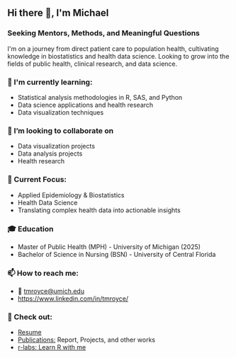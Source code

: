 ## Hi there 👋, I'm Michael

### Seeking Mentors, Methods, and Meaningful Questions
I'm on a journey from direct patient care to population health, cultivating knowledge in biostatistics and health data science. Looking to grow into the fields of public health, clinical research, and data science.

### 🌱 I'm currently learning:
- Statistical analysis methodologies in R, SAS, and Python
- Data science applications and health research
- Data visualization techniques

### 🤝 I’m looking to collaborate on
- Data visualization projects
- Data analysis projects
- Health research

### 🔭 Current Focus:

- Applied Epidemiology & Biostatistics
- Health Data Science
- Translating complex health data into actionable insights

### 🎓 Education

- Master of Public Health (MPH) - University of Michigan (2025)
- Bachelor of Science in Nursing (BSN) - University of Central Florida

### 📫 How to reach me:
- 📧 tmroyce@umich.edu
- https://www.linkedin.com/in/tmroyce/

### 📄 Check out:
- [Resume](https://github.com/tmroyce/pub/blob/main/resume.pdf)
- [Publications:](https://github.com/tmroyce/pub/blob/main/README.md) Report, Projects, and other works
- [r-labs: Learn R with me](https://github.com/tmroyce/r-labs)


<!--
**tmroyce/tmroyce** is a ✨ _special_ ✨ repository because its `README.md` (this file) appears on your GitHub profile.

Here are some ideas to get you started:

- 🔭 I’m currently working on ...
- 🌱 I’m currently learning ...
- 👯 I’m looking to collaborate on ...
- 🤔 I’m looking for help with ...
- 💬 Ask me about ...
- 📫 How to reach me: ...
- 😄 Pronouns: ...
- ⚡ Fun fact: ...
-->

